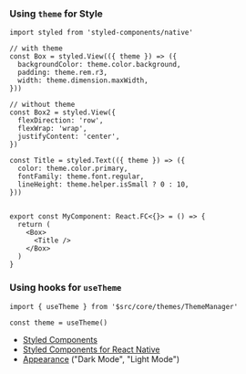 ### Using `theme` for Style

```tsx
import styled from 'styled-components/native'

// with theme
const Box = styled.View(({ theme }) => ({
  backgroundColor: theme.color.background,
  padding: theme.rem.r3,
  width: theme.dimension.maxWidth,
}))

// without theme
const Box2 = styled.View({
  flexDirection: 'row',
  flexWrap: 'wrap',
  justifyContent: 'center',
})

const Title = styled.Text(({ theme }) => ({
  color: theme.color.primary,
  fontFamily: theme.font.regular,
  lineHeight: theme.helper.isSmall ? 0 : 10,
}))


export const MyComponent: React.FC<{}> = () => {
  return (
    <Box>
      <Title />
    </Box>
  )
}
```

### Using hooks for `useTheme`

```tsx
import { useTheme } from '$src/core/themes/ThemeManager'

const theme = useTheme()
```

* [Styled Components](https://styled-components.com/)
* [Styled Components for React Native](https://styled-components.com/docs/basics#react-native)
* [Appearance](https://reactnative.dev/docs/appearance) ("Dark Mode", "Light Mode")
